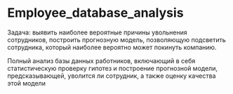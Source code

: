 # Employee_database_analysis
Задача: выявить наиболее вероятные причины увольнения сотрудников, построить прогнозную модель, позволяющую подсветить сотрудника, который наиболее вероятно может покинуть компанию.

Полный анализ базы данных работников, включающий в себя статистическую проверку гипотез и построение прогнозной модели, предсказывающей, уволится ли сотрудник, а также оценку качества этой модели
